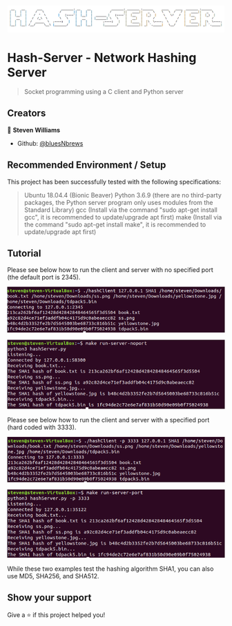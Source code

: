![Hash-Server](https://github.com/bluesNbrews/Hash-Server/blob/master/img/readmeTitleImg.png)

# Hash-Server - Network Hashing Server

> Socket programming using a C client and Python server

## Creators

👤 **Steven Williams**

* Github: [@bluesNbrews](https://github.com/bluesNbrews)

## Recommended Environment / Setup

This project has been successfully tested with the following specifications:

>Ubuntu 18.04.4 (Bionic Beaver)
>Python 3.6.9 (there are no third-party packages, the Python server program only uses modules from the Standard Library)
>gcc (Install via the command "sudo apt-get install gcc", it is recommended to update/upgrade apt first)
>make (Install via the command "sudo apt-get install make", it is recommended to update/upgrade apt first)

## Tutorial

Please see below how to run the client and server with no specified port (the default port is 2345).

![Hash-Server](https://github.com/bluesNbrews/Hash-Server/blob/master/img/client_with_no_port.png)

![Hash-Server](https://github.com/bluesNbrews/Hash-Server/blob/master/img/server_with_no_port.png)


Please see below how to run the client and server with a specified port (hard coded with 3333).

![Hash-Server](https://github.com/bluesNbrews/Hash-Server/blob/master/img/client_with_port.png)

![Hash-Server](https://github.com/bluesNbrews/Hash-Server/blob/master/img/server_with_port.png)


While these two examples test the hashing algorithm SHA1, you can also use MD5, SHA256, and SHA512.

## Show your support

Give a ⭐️ if this project helped you!
